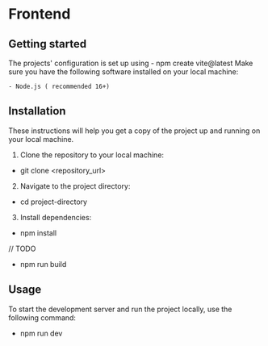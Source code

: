 # Frontend



## Getting started
The projects' configuration is set up using - npm create vite@latest
Make sure you have the following software installed on your local machine:

```
- Node.js ( recommended 16+)

```

## Installation
These instructions will help you get a copy of the project up and running on your local machine.

1. Clone the repository to your local machine:

- git clone <repository_url>

2. Navigate to the project directory:

- cd project-directory

3. Install dependencies:

- npm install

// TODO
- npm run build

## Usage
To start the development server and run the project locally, use the following command:

- npm run dev
